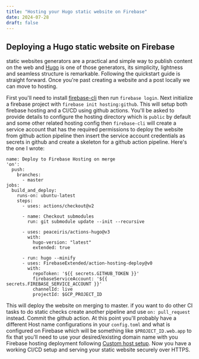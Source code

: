 ```yaml
---
title: "Hosting your Hugo static website on Firebase"
date: 2024-07-28
draft: false
---
```

## Deploying a Hugo static website on Firebase

static websites generators are a practical and simple way to publish content on the web and [Hugo](https://gohugo.io) is one of those generators, its simplicity, lightness and seamless structure is remarkable. Following the quickstart guide is straight forward. Once you're past creating a website and a post locally we can move to hosting.

First you'll need to install [firebase-cli](https://firebase.google.com/docs/cli#setup_update_cli) then run `firebase login`. Next initialize a firebase project with `firebase init hosting:github`. This will setup both firebase hosting and a CI/CD using github actions. You'll be asked to provide details to configure the hosting directory which is `public` by default and some other related hosting config then `firebase-cli` will create a service account that has the required permissions to deploy the website from github action pipeline then insert the service account credentials as secrets in github and create a skeleton for a github action pipeline. Here's the one I wrote:

```
name: Deploy to Firebase Hosting on merge
'on':
  push:
    branches:
      - master
jobs:
  build_and_deploy:
    runs-on: ubuntu-latest
    steps:
      - uses: actions/checkout@v2

      - name: Checkout submodules
        run: git submodule update --init --recursive

      - uses: peaceiris/actions-hugo@v3
        with:
          hugo-version: "latest"
          extended: true

      - run: hugo --minify
      - uses: FirebaseExtended/action-hosting-deploy@v0
        with:
          repoToken: '${{ secrets.GITHUB_TOKEN }}'
          firebaseServiceAccount: '${{ secrets.FIREBASE_SERVICE_ACCOUNT }}'
          channelId: live
          projectId: $GCP_PROJECT_ID
```

This will deploy the website on merging to master. if you want to do other CI tasks to do static checks create another pipeline and use `on: pull_request` instead. Commit the github action. At this point you'll probably have a different Host name configurations in your `config.toml` and what is configured on Firebase which will be something like `$PROJECT_ID.web.app` to fix that you'll need to use your desired/existing domain name with you Firebase hosting deployment following [Custom host setup](https://firebase.google.com/docs/hosting/custom-domain). Now you have a working CI/CD setup and serving your static website securely over HTTPS.
